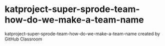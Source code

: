 # katproject-super-sprode-team-how-do-we-make-a-team-name
katproject-super-sprode-team-how-do-we-make-a-team-name created by GitHub Classroom

